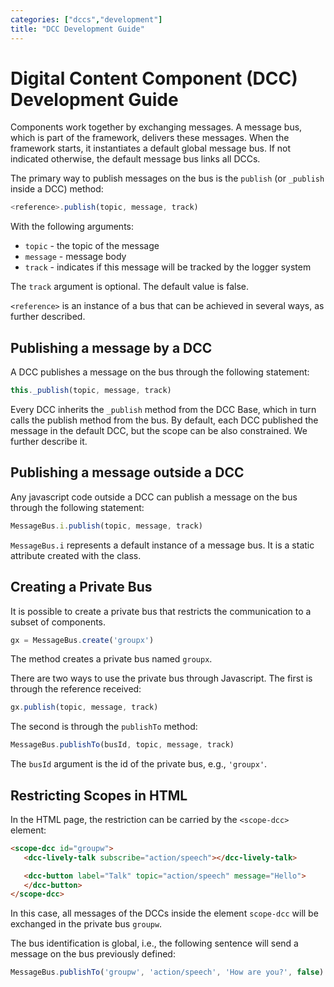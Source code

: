 ```yaml
---
categories: ["dccs","development"]
title: "DCC Development Guide"
---
```


# Digital Content Component (DCC) Development Guide

Components work together by exchanging messages. A message bus, which is part of the framework, delivers these messages. When the framework starts, it instantiates a default global message bus. If not indicated otherwise, the default message bus links all DCCs.

The primary way to publish messages on the bus is the `publish` (or `_publish` inside a DCC) method:

~~~javascript
<reference>.publish(topic, message, track)
~~~

With the following arguments:
* `topic` - the topic of the message
* `message` - message body
* `track` - indicates if this message will be tracked by the logger system

The `track` argument is optional. The default value is false.

`<reference>` is an instance of a bus that can be achieved in several ways, as further described.

## Publishing a message by a DCC

A DCC publishes a message on the bus through the following statement:

~~~javascript
this._publish(topic, message, track)
~~~

Every DCC inherits the `_publish` method from the DCC Base, which in turn calls the publish method from the bus. By default, each DCC published the message in the default DCC, but the scope can be also constrained. We further describe it.

## Publishing a message outside a DCC

Any javascript code outside a DCC can publish a message on the bus through the following statement:

~~~javascript
MessageBus.i.publish(topic, message, track)
~~~

`MessageBus.i` represents a default instance of a message bus. It is a static attribute created with the class.

## Creating a Private Bus

It is possible to create a private bus that restricts the communication to a subset of components.

~~~javascript
gx = MessageBus.create('groupx')
~~~

The method creates a private bus named `groupx`.

There are two ways to use the private bus through Javascript. The first is through the reference received:

~~~javascript
gx.publish(topic, message, track)
~~~

The second is through the `publishTo` method:

~~~javascript
MessageBus.publishTo(busId, topic, message, track)
~~~

The `busId` argument is the id of the private bus, e.g., `'groupx'`.

## Restricting Scopes in HTML

In the HTML page, the restriction can be carried by the `<scope-dcc>` element:

~~~html
<scope-dcc id="groupw">
   <dcc-lively-talk subscribe="action/speech"></dcc-lively-talk>

   <dcc-button label="Talk" topic="action/speech" message="Hello">
   </dcc-button>
</scope-dcc>
~~~

In this case, all messages of the DCCs inside the element `scope-dcc` will be exchanged in the private bus `groupw`.

The bus identification is global, i.e., the following sentence will send a message on the bus previously defined:

~~~javascript
MessageBus.publishTo('groupw', 'action/speech', 'How are you?', false)
~~~
